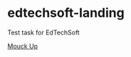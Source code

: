 # edtechsoft-landing
Test task for EdTechSoft

[Mouck Up](https://www.figma.com/file/pEZF2YaZ7Krpux6RIPlzzR/%D0%A2%D0%B5%D1%81%D1%82%D0%BE%D0%B2%D0%BE%D0%B5-%D0%B7%D0%B0%D0%B4%D0%B0%D0%BD%D0%B8%D0%B5?node-id=3%3A46)
